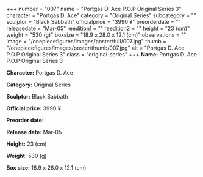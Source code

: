 +++
number = "007"
name = "Portgas D. Ace P.O.P Original Series 3"
character = "Portgas D. Ace"
category = "Original Series"
subcategory = ""
sculptor = "Black Sabbath"
officialprice = "3990 ¥"
preorderdate = ""
releasedate = "Mar-05"
reedition1 = ""
reedition2 = ""
height = "23 (cm)"
weight = "530 (g)"
boxsize = "18.9 x 28.0 x 12.1 (cm)"
observations = ""
image = "/onepiecefigures/images/poster/full/007.jpg"
thumb = "/onepiecefigures/images/poster/thumb/007.jpg"
alt = "Portgas D. Ace P.O.P Original Series 3"
class = "original-series"
+++
**Name:** Portgas D. Ace P.O.P Original Series 3

**Character:** Portgas D. Ace

**Category:** Original Series 

**Sculptor:** Black Sabbath

**Official price:** 3990 ¥

**Preorder date:** 

**Release date:** Mar-05

**Height:** 23 (cm)

**Weight:** 530 (g)

**Box size:** 18.9 x 28.0 x 12.1 (cm)
